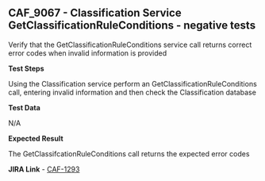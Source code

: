 ## CAF_9067 - Classification Service GetClassificationRuleConditions - negative tests ##

Verify that the GetClassificationRuleConditions service call returns correct error codes when invalid information is provided

**Test Steps**

Using the Classification service perform an GetClassificationRuleConditions call, entering invalid information and then check the Classification database

**Test Data**

N/A

**Expected Result**

The GetClassifcationRuleConditions call returns the expected error codes

**JIRA Link** - [CAF-1293](https://jira.autonomy.com/browse/CAF-1293)



